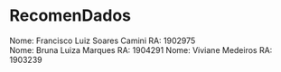 # RecomenDados
Nome: Francisco Luiz Soares Camini RA: 1902975  
Nome: Bruna Luiza Marques RA: 1904291
Nome: Viviane Medeiros RA: 1903239

